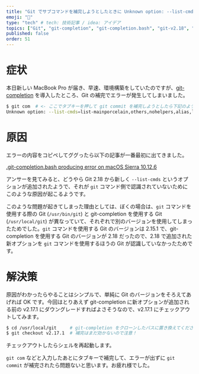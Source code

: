 ```yaml
---
title: "Git でサブコマンドを補完しようとしたときに Unknown option: --list-cmds と表示される問題の解決法"
emoji: "🦁"
type: "tech" # tech: 技術記事 / idea: アイデア
topics: ["Git", "git-completion", "git-completion.bash", "git-v2.18", "list-cmds"]
published: false
order: 51
---
```


# 症状
本日新しい MacBook Pro が届き、早速、環境構築をしていたのですが、[git-completion](https://github.com/git/git/tree/master/contrib/completion) を導入したところ、Git の補完でエラーが発生してしまいました。

```bash
$ git com  # <- ここでタブキーを押して git commit を補完しようとしたら下記のようなエラーが発生
Unknown option: --list-cmds=list-mainporcelain,others,nohelpers,alias,list-complete,config
```

# 原因
エラーの内容をコピペしてググったら以下の記事が一番最初に出てきました。

[.git-completion.bash producing error on macOS Sierra 10.12.6](https://apple.stackexchange.com/questions/327817/git-completion-bash-producing-error-on-macos-sierra-10-12-6)

アンサーを見てみると、どうやら Git 2.18 から新しく `--list-cmds` というオプションが追加されたようで、それが `git` コマンド側で認識されていないためにこのような原因が起こるようです。

このような問題が起きてしまった理由としては、ぼくの場合は、`git` コマンドを使用する際の Git (`/usr/bin/git`) と git-completion を使用する Git (`/usr/local/git`) が異なっていて、それぞれで別のバージョンを使用してしまったためでした。`git` コマンドを使用する Git のバージョンは 2.15.1 で、git-completion を使用する Git のバージョンが 2.18 だったので、2.18 で追加された新オプションを `git` コマンドを使用するほうの Git が認識していなかったためです。

# 解決策
原因がわかったらやることはシンプルで、単純に Git のバージョンをそろえてあげれば OK です。今回はとりあえず git-completion に新オプションが追加される前の v2.17.1 にダウングレードすればよさそうなので、v2.17.1 にチェックアウトしてみます。

```bash
$ cd /usr/local/git     # git-completion をクローンしたパスに置き換えてください
$ git checkout v2.17.1  # 補完はまだ効かないので注意！
```

チェックアウトしたらシェルを再起動します。

`git com` などと入力したあとにタブキーで補完して、エラーが出ずに `git commit` が補完されたら問題ないと思います。お疲れ様でした。
